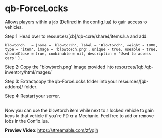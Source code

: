 # qb-ForceLocks
Allows players within a job (Defined in the config.lua) to gain access to vehicles.<br />

Step 1: Head over to resources/[qb]/qb-core/shared/items.lua and add:

```
blowtorch	= {name = 'blowtorch', label = 'Blowtorch', weight = 1000, type = 'item', image = 'blowtorch.png', unique = true, useable = true, shouldClose = true, combinable = nil, description = 'Used to access cars' },
```

Step 2: Copy the "blowtorch.png" image provided into resources/[qb]/qb-inventory/html/images/

Step 3: Extract/copy the qb-ForceLocks folder into your resources/[qb-addons]/  folder.

Step 4: Restart your server.<br /><br />

Now you can use the blowtorch item while next to a locked vehicle to gain keys to that vehicle if you're PD or a Mechanic.  Feel free to add or remove jobs in the Config.lua.

<b>Preview Video:</b> https://streamable.com/zfyqih
